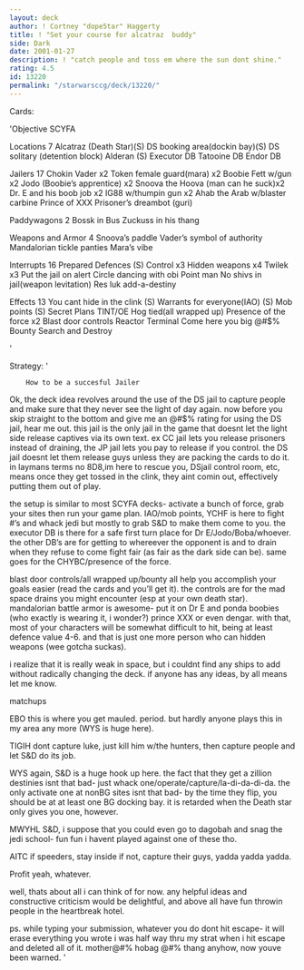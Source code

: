 ```yaml
---
layout: deck
author: ! Cortney "dope5tar" Haggerty
title: ! "Set your course for alcatraz  buddy"
side: Dark
date: 2001-01-27
description: ! "catch people and toss em where the sun dont shine."
rating: 4.5
id: 13220
permalink: "/starwarsccg/deck/13220/"
---
```

Cards: 

'Objective SCYFA

Locations 7
Alcatraz (Death Star)(S)
DS booking area(dockin bay)(S)
DS solitary (detention block)
Alderan (S)
Executor DB
Tatooine DB
Endor DB

Jailers 17
Chokin Vader x2
Token female guard(mara) x2
Boobie Fett w/gun x2
Jodo (Boobie’s apprentice) x2
Snoova the Hoova (man can he suck)x2
Dr. E and his boob job x2
IG88 w/thumpin gun x2
Ahab the Arab w/blaster carbine
Prince of XXX
Prisoner’s dreambot (guri)

Paddywagons 2
Bossk in Bus
Zuckuss in his thang

Weapons and Armor 4
Snoova’s paddle
Vader’s symbol of authority
Mandalorian tickle panties
Mara’s vibe

Interrupts 16
Prepared Defences (S)
Control x3
Hidden weapons x4
Twilek x3
Put the jail on alert
Circle dancing with obi
Point man
No shivs in jail(weapon levitation)
Res luk add-a-destiny

Effects 13
You cant hide in the clink (S)
Warrants for everyone(IAO) (S)
Mob points (S)
Secret Plans
TINT/OE
Hog tied(all wrapped up)
Presence of the force x2
Blast door controls
Reactor Terminal
Come here you big @#$%
Bounty
Search and Destroy

'

Strategy: '

		How to be a succesful Jailer

Ok, the deck idea revolves around the use of the DS jail to capture people and make sure that they never see the light of day again.  now before you skip straight to the bottom and give me an @#$% rating for using the DS jail, hear me out.  this jail is the only jail in the game that doesnt let the light side release captives via its own text. ex CC jail lets you release prisoners instead of draining, the JP jail lets you pay to release if you control.  the DS jail doesnt let them release guys unless they are packing the cards to do it. in laymans terms no 8D8,im here to rescue you, DSjail control room, etc, means once they get tossed in the clink, they aint comin out, effectively putting them out of play.

the setup is similar to most SCYFA decks- activate a bunch of force, grab your sites then run your game plan.  IAO/mob points, YCHF is here to fight #’s and whack jedi but mostly to grab S&D to make them come to you.  the executor DB is there for a safe first turn place for Dr E/Jodo/Boba/whoever.  the other DB’s are for getting to whereever the opponent is and to drain when they refuse to come fight fair (as fair as the dark side can be). same goes for the CHYBC/presence of the force.

blast door controls/all wrapped up/bounty all help you accomplish your goals easier (read the cards and you’ll get it).  the controls are for the mad space drains you might encounter (esp at your own death star).  mandalorian battle armor is awesome- put it on Dr E and ponda boobies (who exactly is wearing it, i wonder?) prince XXX or even dengar.  with that, most of your characters will be somewhat difficult to hit, being at least defence value 4-6. and that is just one more person who can hidden weapons (wee gotcha suckas).

i realize that it is really weak in space, but i couldnt find any ships to add without radically changing the deck. if anyone has any ideas, by all means let me know.

matchups

EBO this is where you get mauled. period. but hardly anyone plays this in my area any more (WYS is huge here).

TIGIH dont capture luke, just kill him w/the hunters, then capture people and let S&D do its job.

WYS again, S&D is a huge hook up here. the fact that they get a zillion destinies isnt that bad- just whack one/operate/capture/la-di-da-di-da. the only activate one at nonBG sites isnt that bad- by the time they flip, you should be at at least one BG docking bay. it is retarded when the Death star only gives you one, however.

MWYHL S&D, i suppose that you could even go to dagobah and snag the jedi school- fun fun i havent played against one of these tho.

AITC if speeders, stay inside if not, capture their guys,  yadda yadda yadda.

Profit yeah, whatever.

well, thats about all i can think of for now. any helpful ideas and constructive criticism would be delightful, and above all have fun throwin people in the heartbreak hotel.

ps. while typing your submission, whatever you do dont hit escape- it will erase everything you wrote i was half way thru my strat when i hit escape and deleted all of it. mother@#$%ing peice of @#$% hobag @#$% @#$% thang anyhow, now youve been warned. '
